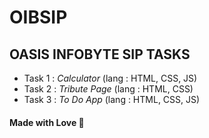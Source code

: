 # OIBSIP
## OASIS INFOBYTE SIP TASKS

- Task 1 : *Calculator* (lang : HTML, CSS, JS)
- Task 2 : *Tribute Page* (lang : HTML, CSS)
- Task 3 : *To Do App* (lang : HTML, CSS, JS)

#### Made with Love 💖
